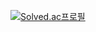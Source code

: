 [![Solved.ac프로필](http://mazassumnida.wtf/api/v2/generate_badge?boj=youwjune)](https://solved.ac/youwjune)
